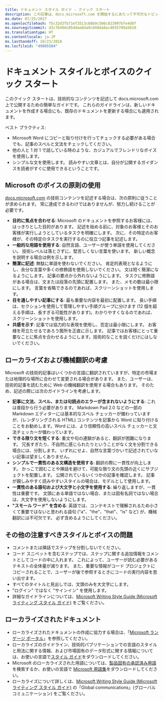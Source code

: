 ```yaml
---
title: ドキュメント スタイル ガイド - クイック スタート
description: この記事は、docs.microsoft.com を開始するにあたって不可欠なトピックを含む、スタイルで考慮すべき事項についての簡潔なガイドです。
ms.date: 07/25/2017
ms.openlocfilehash: f5c32d3fb71ef3513c68b9c506c823997bfe4d8f
ms.sourcegitcommit: d3c7b49dc854dae8da9cd49da8ac4035789a5010
ms.translationtype: HT
ms.contentlocale: ja-JP
ms.lasthandoff: 10/23/2018
ms.locfileid: "49805584"
---
```

# <a name="docs-style-and-voice-quick-start"></a>ドキュメント スタイルとボイスのクイック スタート

このクイック スタートは、技術的なコンテンツを記述して docs.microsoft.com 上で公開するための簡単なガイドです。 これらのガイドラインは、新しいドキュメントを作成する場合にも、既存のドキュメントを更新する場合にも適用されます。

ベスト プラクティス:

- Microsoft Word にコピーと貼り付けを行ってチェックする必要がある場合でも、記事のスペルと文法をチェックしてください。
- 他の人と 1 対 1 で話している時のような、カジュアルでフレンドリなボイスを使用します。
- シンプルな文を使用します。 読みやすい文章とは、自分が公開するガイダンスを読者がすぐに使用できるということです。

## <a name="use-the-microsoft-voice-principles"></a>Microsoft のボイスの原則の使用

[docs.microsoft.com](https://docs.microsoft.com) の技術コンテンツを記述する場合は、次の原則に従うことが求められます。 常に達成できるわけではありませんが、努力し続けることが必要です。

- **目的に焦点を合わせる**: Microsoft のドキュメントを参照するお客様には、はっきりとした目的があります。 記述を始める前に、対象のお客様とそのお客様が実行しようとしているタスクを明確にします。 次に、その特定のお客様が、その特定のタスクを実行するのに役立つ記事を記述します。
- **一般的な用語を使用する**: 自然言語、ユーザーが使う単語を使用してください。 技術レベルは落とさずに、堅苦しくない言葉を使います。 新しい概念を説明する場合は例を示します。
- **簡潔に記述**: 無駄に単語を使わないでください。 肯定的表現となるようにし、余分な言葉や多くの修飾語を使用しないでください。 文は短く簡潔になるようにします。 記事の要点から外れないようにします。 タスクに修飾語がある場合は、文または段落の先頭に配置します。 また、メモの数は最小限にします。 言葉を省略できるのであれば、スクリーンショットを使用します。
- **目を通しやすい記事にする**: 最も重要な内容を最初に配置します。 長い手順は、セクションを使用して管理しやすい手順グループに分けます (12 個を超える手順は、長すぎる可能性があります)。わかりやすくなるのであれば、スクリーンショットを使用します。
- **共感を示す**: 記事では協力的な表現を使用し、否定は最小限にします。 お客様を苛立たせるであろう箇所を正直に示します。 記事ではお客様にとって重要なことに焦点を合わせるようにします。技術的なことを説くだけにはしないでください。

## <a name="consider-localization-and-machine-translation"></a>ローカライズおよび機械翻訳の考慮

Microsoft の技術的記事はいくつかの言語に翻訳されていますが、特定の市場または地理的な場所に合わせて変更される場合があります。 また、ユーザーは、技術的記事を読むために Web の機械翻訳を使用する場合もあります。 そのため、記述の際には次のガイドラインを考慮します。

- **記事に文法、スペル、または句読点のエラーが含まれないようにする**: これは普段から行う必要があります。 Markdown Pad 2.0 などの一部の Markdown エディターには基本的なスペル チェッカーが備わっていますが、(レンダリングされる HTML) コンテンツを記事から Word に貼り付けることをお勧めします。Word には、より信頼性の高いスペル チェッカーと文法チェッカーが備わっています。
- **できる限り文を短くする**: 重文や句の連鎖があると、翻訳が困難になります。 冗長すぎたり、不自然に感じられたりということがなく文を分割できる場合には、分割します。 いずれにせよ、自然な言葉づかいで記述されていない記事は望ましくありません。
- **シンプルで一貫性のある文構造を使用する**: 翻訳の際に一貫性が向上します。 かっこで囲むことや挿話を避けて、可能な限り文の先頭の近くにサブジェクトを配置します。 公開されているいくつかの記事を確認します。 記事が親しみやすく読みやすいスタイルの場合は、モデルとして使用します。
- **一貫性のある語句および大文字と小文字を使用する**: 繰り返しますが、一貫性は重要です。 文頭にある単語ではない場合、または固有名詞ではない場合は、大文字を使用しないようにします。
- **"スモール ワード" を含める**: 英語では、コンテキストで理解されるため小さくて重要ではないと思われる語句 ("a"、"the"、"that"、"is" など) が、機械翻訳には不可欠です。 必ず含めるようにしてください。

## <a name="other-style-and-voice-issues-to-watch-for"></a>その他の注意すべきスタイルとボイスの問題

- コメントまたは挿話でステップを分割しないでください。
- コード スニペットを含むステップでは、ステップに関する追加情報をコメントとしてコードの中に入れます。 これによって、ユーザーが読む必要があるテキストの全体量が減ります。 また、重要な情報がコード プロジェクトにコピーされることで、ユーザーが後で参照するときにコードの実行内容を思い出せます。
- すべてのタイトルと見出しでは、文頭のみを大文字にします。
- "ログイン" ではなく "サインイン" を使用します。
- 詳細なガイドラインについては、[Microsoft Writing Style Guide (Microsoft ライティング スタイル ガイド)](https://docs.microsoft.com/style-guide/welcome) をご覧ください。

## <a name="localized-documentation"></a>ローカライズされたドキュメント

- ローカライズされたドキュメントの作成に協力する場合は、「[Microsoft ランゲージ ポータル](https://www.microsoft.com/Language/Default.aspx)」を参照してください。
- ローカライズのガイドライン、技術的パブリケーションでの言語のスタイルと用法に関する情報、および市場固有のデータ形式に関する情報については、お使いの言語で[スタイル ガイド](https://www.microsoft.com/Language/StyleGuides)をダウンロードしてください。
- Microsoft のローカライズされた用語については、[製品固有の承認済み用語](https://www.microsoft.com/Language/Default.aspx)を検索するか、お使いの言語で [Microsoft 用語集](https://www.microsoft.com/language/Terminology)をダウンロードしてください。
- ローカライズについて詳しくは、[Microsoft Writing Style Guide (Microsoft ライティング スタイル ガイド)](https://docs.microsoft.com/style-guide/global-communications) の「Global communications」(グローバル コミュニケーション) をご覧ください。
